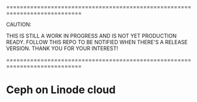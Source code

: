 ============================================================================

CAUTION:  

THIS IS STILL  A WORK IN PROGRESS AND IS NOT YET PRODUCTION READY.
FOLLOW THIS REPO TO BE NOTIFIED WHEN THERE'S A RELEASE VERSION.
THANK YOU FOR YOUR INTEREST!

============================================================================

# Ceph on Linode cloud
